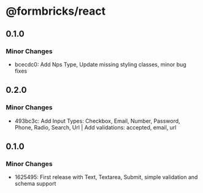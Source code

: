# @formbricks/react

## 0.1.0

### Minor Changes

- bcecdc0: Add Nps Type, Update missing styling classes, minor bug fixes

## 0.2.0

### Minor Changes

- 493bc3c: Add Input Types: Checkbox, Email, Number, Password, Phone, Radio, Search, Url | Add validations: accepted, email, url

## 0.1.0

### Minor Changes

- 1625495: First release with Text, Textarea, Submit, simple validation and schema support
